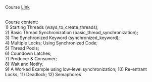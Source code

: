 
Course <a href=https://www.udemy.com/course/java-multithreading/learn/lecture/107238#overview>Link</a>

<br>
Course content:<br>
1) Starting Threads (ways_to_create_threads);<br>
2) Basic Thread Synchronization (basic_thread_synchronization);<br>
3) The Synchronized Keyword (synchronized_keyword);<br>
4) Multiple Locks; Using Synchronized Code; <br>
5) Thread Pools; <br>
6) Coundown Latches; <br>
7) Producer & Consumer; <br>
8) Wait and Notify; <br>
9) A Worked Example using low-level synchronization; 
10) Re-entrant Locks;
11) Deadlock; 
12) Semaphores